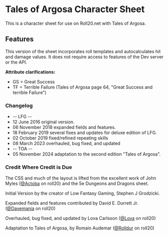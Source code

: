 # Tales of Argosa Character Sheet

This is a character sheet for use on Roll20.net with Tales of Argosa.

## Features
This version of the sheet incorporates roll templates and autocalculates hit and damage values. It does not require access to features of the Dev server or the API.

**Attribute clarifications:**

* GS = Great Success
* TF = Terrible Failure
(Tales of Argosa page 64, "Great Success and terrible Failure")

### Changelog
* -- LFG --
* 12 June 2016 original version.
* 06 November 2018 expanded fields and features.
* 18 February 2019 several fixes and updates for deluxe edition of LFG.
* 02 October 2019 fixed/refined repeating skills
* 08 March 2023 overhauled, bug fixed, and updated
* -- TOA --
* 05 November 2024 adaptation to the second edition "Tales of Argosa".

### Credit Where Credit is Due
The CSS and much of the layout is lifted from the excellent work of John Myles ([@Actoba](https://app.roll20.net/users/427494/actoba) on roll20) and the 5e Dungeons and Dragons sheet.

Initial Version by the creator of Low Fantasy Gaming, Stephen J Grodzicki.

Expanded fields and features contributed by David E. Durrett Jr. ([@Davemania](https://app.roll20.net/users/76/davemania) on roll20)

Overhauled, bug fixed, and updated by Lova Carlsson ([@Lova](https://app.roll20.net/users/6554602/lova) on roll20)

Adaptation to Tales of Argosa, by Romain Audemar ([@Rolldur](https://app.roll20.net/users/8727831/rolldur) on roll20)
